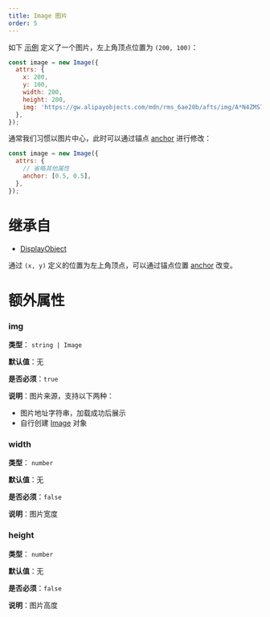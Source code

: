```yaml
---
title: Image 图片
order: 5
---
```


如下 [示例](/zh/examples/shape#image) 定义了一个图片，左上角顶点位置为 `(200, 100)`：

```javascript
const image = new Image({
  attrs: {
    x: 200,
    y: 100,
    width: 200,
    height: 200,
    img: 'https://gw.alipayobjects.com/mdn/rms_6ae20b/afts/img/A*N4ZMS7gHsUIAAAAAAAAAAABkARQnAQ',
  },
});
```

通常我们习惯以图片中心，此时可以通过锚点 [anchor](/zh/docs/api/display-object#anchor) 进行修改：

```javascript
const image = new Image({
  attrs: {
    // 省略其他属性
    anchor: [0.5, 0.5],
  },
});
```

# 继承自

- [DisplayObject](/zh/docs/api/display-object)

通过 `(x, y)` 定义的位置为左上角顶点，可以通过锚点位置 [anchor](/zh/docs/api/display-object#anchor) 改变。

# 额外属性

### img

**类型**： `string | Image`

**默认值**：无

**是否必须**：`true`

**说明**：图片来源，支持以下两种：

- 图片地址字符串，加载成功后展示
- 自行创建 [Image](https://developer.mozilla.org/en-US/docs/Web/API/HTMLImageElement/Image) 对象

### width

**类型**： `number`

**默认值**：无

**是否必须**：`false`

**说明**：图片宽度

### height

**类型**： `number`

**默认值**：无

**是否必须**：`false`

**说明**：图片高度
